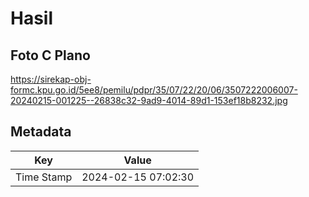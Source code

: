 # Hasil

## Foto C Plano

https://sirekap-obj-formc.kpu.go.id/5ee8/pemilu/pdpr/35/07/22/20/06/3507222006007-20240215-001225--26838c32-9ad9-4014-89d1-153ef18b8232.jpg


## Metadata

| Key        | Value               |
| ---------- | ------------------- |
| Time Stamp | 2024-02-15 07:02:30 |



